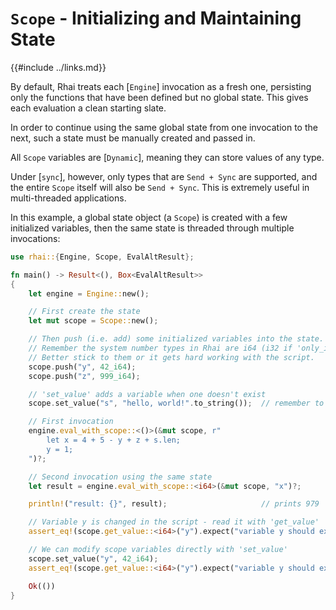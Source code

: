 `Scope` - Initializing and Maintaining State
===========================================

{{#include ../links.md}}

By default, Rhai treats each [`Engine`] invocation as a fresh one, persisting only the functions that have been defined
but no global state. This gives each evaluation a clean starting slate.

In order to continue using the same global state from one invocation to the next,
such a state must be manually created and passed in.

All `Scope` variables are [`Dynamic`], meaning they can store values of any type.

Under [`sync`], however, only types that are `Send + Sync` are supported, and the entire `Scope` itself
will also be `Send + Sync`. This is extremely useful in multi-threaded applications.

In this example, a global state object (a `Scope`) is created with a few initialized variables,
then the same state is threaded through multiple invocations:

```rust
use rhai::{Engine, Scope, EvalAltResult};

fn main() -> Result<(), Box<EvalAltResult>>
{
    let engine = Engine::new();

    // First create the state
    let mut scope = Scope::new();

    // Then push (i.e. add) some initialized variables into the state.
    // Remember the system number types in Rhai are i64 (i32 if 'only_i32') ond f64.
    // Better stick to them or it gets hard working with the script.
    scope.push("y", 42_i64);
    scope.push("z", 999_i64);

    // 'set_value' adds a variable when one doesn't exist
    scope.set_value("s", "hello, world!".to_string());  // remember to use 'String', not '&str'

    // First invocation
    engine.eval_with_scope::<()>(&mut scope, r"
        let x = 4 + 5 - y + z + s.len;
        y = 1;
    ")?;

    // Second invocation using the same state
    let result = engine.eval_with_scope::<i64>(&mut scope, "x")?;

    println!("result: {}", result);                     // prints 979

    // Variable y is changed in the script - read it with 'get_value'
    assert_eq!(scope.get_value::<i64>("y").expect("variable y should exist"), 1);

    // We can modify scope variables directly with 'set_value'
    scope.set_value("y", 42_i64);
    assert_eq!(scope.get_value::<i64>("y").expect("variable y should exist"), 42);

    Ok(())
}
```
